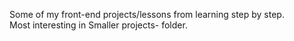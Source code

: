 Some of my front-end projects/lessons from learning step by step.
<br>
Most interesting in Smaller projects- folder.
